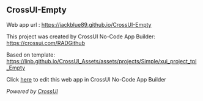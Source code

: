 ## CrossUI-Empty
Web app url : https://jackblue89.github.io/CrossUI-Empty

This project was created by CrossUI No-Code App Builder: https://crossui.com/RADGithub

Based on template: https://linb.github.io/CrossUI_Assets/assets/projects/Simple/xui_project_tpl_Empty

Click [here](https://crossui.com/RADGithub/#!from=github&owner=jackblue89&repo=CrossUI-Empty) to edit this web app in CrossUI No-Code App Builder

<i>Powered by [CrossUI](https://crossui.com)</i>
